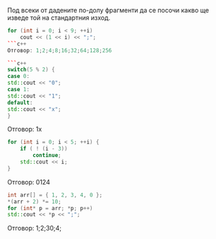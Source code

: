 Под всеки от дадените по-долу фрагменти да се посочи какво ще изведе той на стандартния изход.
```c++
for (int i = 0; i < 9; ++i)
    cout << (1 << i) << ";";
```c++
Отговор: 1;2;4;8;16;32;64;128;256

```c++
switch(5 % 2) {
case 0:
std::cout << "0";
case 1:
std::cout << "1";
default:
std::cout << "x";
}
```
Oтговор: 1x

```c++
for (int i = 0; i < 5; ++i) {
    if ( ! (i - 3))
        continue;
    std::cout << i;
}
```
Отговор: 0124

```c++
int arr[] = { 1, 2, 3, 4, 0 };
*(arr + 2) *= 10;
for (int* p = arr; *p; p++)
std::cout << *p << ";";
```
Отговор: 1;2;30;4;